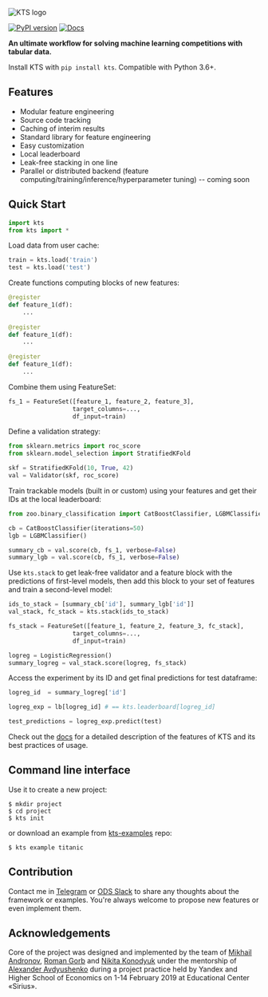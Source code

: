 ![KTS logo](https://raw.githubusercontent.com/konodyuk/kts/master/docs/static/banner_alpha.png)

[![PyPI version](https://img.shields.io/pypi/v/kts.svg)](https://pypi.org/project/kts/)
[![Docs](https://img.shields.io/readthedocs/kts)](https://kts.readthedots.io/)

**An ultimate workflow for solving machine learning competitions with tabular data.**

Install KTS with `pip install kts`. Compatible with Python 3.6+. 

## Features

-  Modular feature engineering
-  Source code tracking
-  Caching of interim results
-  Standard library for feature engineering
-  Easy customization
-  Local leaderboard
-  Leak-free stacking in one line
-  Parallel or distributed backend (feature computing/training/inference/hyperparameter tuning) -- coming soon


## Quick Start


```python
import kts
from kts import *
```

Load data from user cache:


```python
train = kts.load('train')
test = kts.load('test')
```

Create functions computing blocks of new features:


```python
@register
def feature_1(df):
    ...
    
@register
def feature_1(df):
    ...
    
@register
def feature_1(df):
    ...
```

Combine them using FeatureSet:


```python
fs_1 = FeatureSet([feature_1, feature_2, feature_3],
                  target_columns=...,
                  df_input=train)
```

Define a validation strategy:


```python
from sklearn.metrics import roc_score
from sklearn.model_selection import StratifiedKFold

skf = StratifiedKFold(10, True, 42)
val = Validator(skf, roc_score)
```

Train trackable models (built in or custom) using your features and get their IDs at the local leaderboard:


```python
from zoo.binary_classification import CatBoostClassifier, LGBMClassifier, LogisticRegression

cb = CatBoostClassifier(iterations=50)
lgb = LGBMClassifier()

summary_cb = val.score(cb, fs_1, verbose=False)
summary_lgb = val.score(cb, fs_1, verbose=False)
```

Use `kts.stack` to get leak-free validator and a feature block with the predictions of first-level models, then add this block to your set of features and train a second-level model:


```python
ids_to_stack = [summary_cb['id'], summary_lgb['id']]
val_stack, fc_stack = kts.stack(ids_to_stack)

fs_stack = FeatureSet([feature_1, feature_2, feature_3, fc_stack],
                  target_columns=...,
                  df_input=train)

logreg = LogisticRegression()
summary_logreg = val_stack.score(logreg, fs_stack)
```

Access the experiment by its ID and get final predictions for test dataframe:


```python
logreg_id  = summary_logreg['id']

logreg_exp = lb[logreg_id] # == kts.leaderboard[logreg_id]

test_predictions = logreg_exp.predict(test)
```

Check out the [docs](https://kts.readthedocs.io) for a detailed description of the features of KTS and its best practices of usage.  

## Command line interface
Use it to create a new project:
```
$ mkdir project
$ cd project
$ kts init
```
or download an example from [kts-examples](https://github.com/konodyuk/kts-examples) repo:
```
$ kts example titanic
```

## Contribution
Contact me in [Telegram](https://telegram.me/konodyuk) or [ODS Slack](https://opendatascience.slack.com/team/UC43HUBQV) to share any thoughts about the framework or examples. You're always welcome to propose new features or even implement them. 

## Acknowledgements
Core of the project was designed and implemented by the team of [Mikhail Andronov](https://github.com/Academich), [Roman Gorb](https://github.com/rvg77) and [Nikita Konodyuk](https://github.com/konodyuk) under the mentorship of [Alexander Avdyushenko](https://github.com/avalur) during a project practice held by Yandex and Higher School of Economics on 1-14 February 2019 at Educational Center «Sirius».
